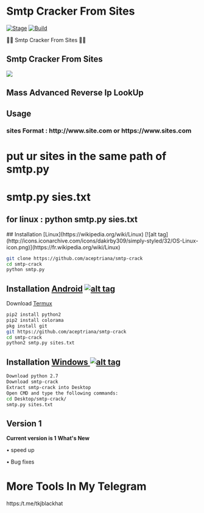 
<h1>Smtp Cracker From Sites </h1>
<p><a href="https://github.com/aceptriana/smtp-crack/"></a>
<a href="https://github.com/aceptriana/smtp-crack/r"><img src="https://img.shields.io/badge/Release-Stable-orange.svg" alt="Stage" data-canonical-src="https://img.shields.io/badge/Release-Stable-orange.svg" style="max-width:100%;"></a>
<a href="https://github.com/aceptriana/smtp-crack/"><img src="https://img.shields.io/badge/Supported%20OS-Linux%2FWindows-brightgreengreen.svg" alt="Build" data-canonical-src="https://img.shields.io/badge/Supported%20OS-Linux%2FWindows-brightgreengreen.svg" style="max-width:100%;"></a></p>
<p> 🐱‍💻 Smtp Cracker From Sites 🐱‍💻  </p>

<h2>Smtp Cracker From Sites</h2>

<img src="https://i.imgur.com/YeZaMJ4.png" data-canonical-src="https://i.imgur.com/YeZaMJ4.png" style="max-width:100%;">

<h2>Mass Advanced Reverse Ip LookUp  </h2>
<h2>Usage</h2>
<h3>sites Format : http://www.site.com or https://www.sites.com</h3>
<h1>put ur sites in the same path of smtp.py</h1>
<h1>smtp.py sies.txt</h1>
<h2>for linux : python smtp.py sies.txt</h2>
## Installation [Linux](https://wikipedia.org/wiki/Linux) [![alt tag](http://icons.iconarchive.com/icons/dakirby309/simply-styled/32/OS-Linux-icon.png)](https://fr.wikipedia.org/wiki/Linux)

```bash
git clone https://github.com/aceptriana/smtp-crack
cd smtp-crack
python smtp.py
```

## Installation [Android](https://wikipedia.org/wiki/Android) [![alt tag](https://cdn1.iconfinder.com/data/icons/logotypes/32/android-32.png)](https://fr.wikipedia.org/wiki/Android)

Download [Termux](https://play.google.com/store/apps/details?id=com.termux)

```bash
pip2 install python2
pip2 install colorama
pkg install git
git https://github.com/aceptriana/smtp-crack
cd smtp-crack
python2 smtp.py sites.txt
```

## Installation [Windows ](https://wikipedia.org/wiki/Microsoft_Windows)[![alt tag](http://icons.iconarchive.com/icons/tatice/cristal-intense/32/Windows-icon.png)](https://fr.wikipedia.org/wiki/Microsoft_Windows)
```bash
Download python 2.7
Download smtp-crack
Extract smtp-crack into Desktop
Open CMD and type the following commands:
cd Desktop/smtp-crack/
smtp.py sites.txt
```
<h2>Version 1</h2>
<strong>Current version is 1</strong>
<strong>What's New </strong>
<p>• speed up<p>
<p>• Bug fixes<p>
  <h1>More Tools In My Telegram</h1>
https:/t.me/tkjblackhat
